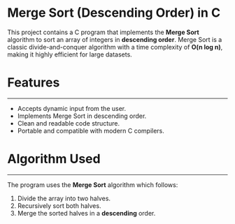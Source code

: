 # Merge Sort (Descending Order) in C

This project contains a C program that implements the **Merge Sort** algorithm to sort an array of integers in **descending order**. Merge Sort is a classic divide-and-conquer algorithm with a time complexity of **O(n log n)**, making it highly efficient for large datasets.



# Features
----------
* Accepts dynamic input from the user.
* Implements Merge Sort in descending order.
* Clean and readable code structure.
* Portable and compatible with modern C compilers.



# Algorithm Used
----------------
The program uses the **Merge Sort** algorithm which follows:

1. Divide the array into two halves.
2. Recursively sort both halves.
3. Merge the sorted halves in a **descending** order.

